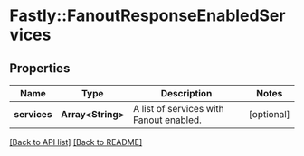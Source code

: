 # Fastly::FanoutResponseEnabledServices

## Properties

| Name | Type | Description | Notes |
| ---- | ---- | ----------- | ----- |
| **services** | **Array&lt;String&gt;** | A list of services with Fanout enabled. | [optional] |

[[Back to API list]](../../README.md#endpoints) [[Back to README]](../../README.md)

